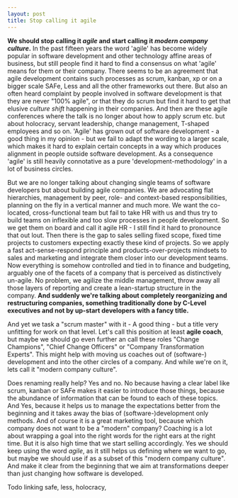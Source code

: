 ```yaml
---
layout: post
title: Stop calling it agile 
---
```


**We should stop calling it *agile* and start calling it *modern company culture*.** In the past fifteen years the word 'agile' has become widely popular in software development and other technology affine areas of business, but still people find it hard to find a consensus on what 'agile' means for them or their company. There seems to be an agreement that agile development contains such processes as scrum, kanban, xp or on a bigger scale SAFe, Less and all the other frameworks out there. But also an often heard complaint by people involved in software development is that they are never "100% agile", or that they do scrum but find it hard to get that elusive *culture shift* happening in their companies. 
And then are these agile conferences where the talk is no longer about how to apply scrum etc. but about holocracy, servant leadership, change management, T-shaped employees and so on. 'Agile' has grown out of software development - a good thing in my opinion - but we fail to adapt the wording to a larger scale, which makes it hard to explain certain concepts in a way which produces alignment in people outside software development. As a consequence 'agile' is still heavily connotative as a pure 'development-methodology' in a lot of business circles. 

But we are no longer talking about changing single teams of software developers but about building agile companies. We are advocating flat hierarchies, management by peer, role- and context-based responsibilities, planning on the fly in a vertical manner and much more. We want the co-located, cross-functional team but fail to take HR with us and thus try to build teams on inflexible and too slow processes in people development. So we get them on board and call it agile HR - I still find it hard to pronounce that out lout. Then there is the gap to sales selling fixed scope, fixed time projects to customers expecting exactly these kind of projects. So we apply a fast act-sense-respond principle and products-over-projects mindsets to sales and marketing and integrate them closer into our development teams. Now everything is somehow controlled and tied in to finance and budgeting, arguably one of the facets of a company that is perceived as distinctively un-agile. No problem, we agilize the middle management, throw away all those layers of reporting and create a lean-startup structure in the company. 
**And suddenly we're talking about completely reorganizing and restructuring companies, something traditionally done by C-Level executives and not by up-start developers with a fancy title.**

And yet we task a "scrum master" with it - A good thing - but a title very unfitting for work on that level. Let's call this position at least **agile coach**, but maybe we should go even further an call these roles "Change Champions", "Chief Change Officers" or "Company Transformation Experts". This might help with moving us coaches out of (software-) development and into the other circles of a company. And while we're on it, lets call it "modern company culture".  

Does renaming really help? Yes and no. No because having a clear label like scrum, kanban or SAFe makes it easier to introduce those things, because the abundance of information that can be found to each of these topics. And Yes, because it helps us to manage the expectations better from the beginning and it takes away the bias of (software-)development only methods. And of course it is a great marketing tool, because which company does not want to be a "modern" company? Coaching is a lot about wrapping a goal into the right words for the right ears at the right time. But it is also high time that we start selling accordingly. Yes we should keep using the word *agile*, as it still helps us defining where we want to go, but maybe we should use if as a subset of this "modern company culture". And make it clear from the beginning that we aim at transformations deeper than just changing how software is developed. 

Todo linking safe, less, holocracy,  

